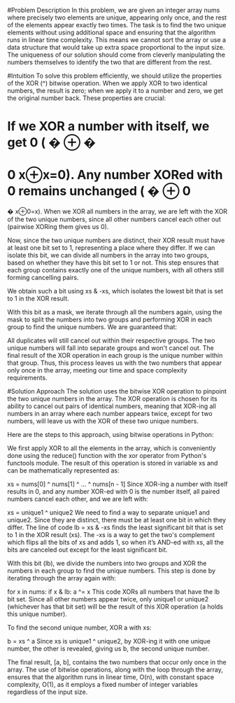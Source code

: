 #Problem Description
In this problem, we are given an integer array nums where precisely two elements are unique, appearing only once, and the rest of the elements appear exactly two times. The task is to find the two unique elements without using additional space and ensuring that the algorithm runs in linear time complexity. This means we cannot sort the array or use a data structure that would take up extra space proportional to the input size. The uniqueness of our solution should come from cleverly manipulating the numbers themselves to identify the two that are different from the rest.

#Intuition
To solve this problem efficiently, we should utilize the properties of the XOR (^) bitwise operation. When we apply XOR to two identical numbers, the result is zero; when we apply it to a number and zero, we get the original number back. These properties are crucial:

If we XOR a number with itself, we get 0 (
�
⊕
�
=
0
x⊕x=0).
Any number XORed with 0 remains unchanged (
�
⊕
0
=
�
x⊕0=x).
When we XOR all numbers in the array, we are left with the XOR of the two unique numbers, since all other numbers cancel each other out (pairwise XORing them gives us 0).

Now, since the two unique numbers are distinct, their XOR result must have at least one bit set to 1, representing a place where they differ. If we can isolate this bit, we can divide all numbers in the array into two groups, based on whether they have this bit set to 1 or not. This step ensures that each group contains exactly one of the unique numbers, with all others still forming cancelling pairs.

We obtain such a bit using xs & -xs, which isolates the lowest bit that is set to 1 in the XOR result.

With this bit as a mask, we iterate through all the numbers again, using the mask to split the numbers into two groups and performing XOR in each group to find the unique numbers. We are guaranteed that:

All duplicates will still cancel out within their respective groups.
The two unique numbers will fall into separate groups and won't cancel out.
The final result of the XOR operation in each group is the unique number within that group.
Thus, this process leaves us with the two numbers that appear only once in the array, meeting our time and space complexity requirements.

#Solution Approach
The solution uses the bitwise XOR operation to pinpoint the two unique numbers in the array. The XOR operation is chosen for its ability to cancel out pairs of identical numbers, meaning that XOR-ing all numbers in an array where each number appears twice, except for two numbers, will leave us with the XOR of these two unique numbers.

Here are the steps to this approach, using bitwise operations in Python:

We first apply XOR to all the elements in the array, which is conveniently done using the reduce() function with the xor operator from Python's functools module. The result of this operation is stored in variable xs and can be mathematically represented as:

xs = nums[0] ^ nums[1] ^ ... ^ nums[n - 1]
Since XOR-ing a number with itself results in 0, and any number XOR-ed with 0 is the number itself, all paired numbers cancel each other, and we are left with:

xs = unique1 ^ unique2
We need to find a way to separate unique1 and unique2. Since they are distinct, there must be at least one bit in which they differ. The line of code lb = xs & -xs finds the least significant bit that is set to 1 in the XOR result (xs). The -xs is a way to get the two's complement which flips all the bits of xs and adds 1, so when it’s AND-ed with xs, all the bits are canceled out except for the least significant bit.

With this bit (lb), we divide the numbers into two groups and XOR the numbers in each group to find the unique numbers. This step is done by iterating through the array again with:

for x in nums:
    if x & lb:
        a ^= x
This code XORs all numbers that have the lb bit set. Since all other numbers appear twice, only unique1 or unique2 (whichever has that bit set) will be the result of this XOR operation (a holds this unique number).

To find the second unique number, XOR a with xs:

b = xs ^ a
Since xs is unique1 ^ unique2, by XOR-ing it with one unique number, the other is revealed, giving us b, the second unique number.

The final result, [a, b], contains the two numbers that occur only once in the array. The use of bitwise operations, along with the loop through the array, ensures that the algorithm runs in linear time, O(n), with constant space complexity, O(1), as it employs a fixed number of integer variables regardless of the input size.
